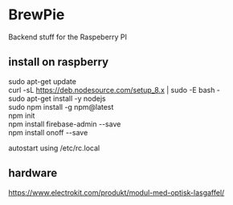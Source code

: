 # BrewPie

Backend stuff for the Raspeberry PI

## install on raspberry

sudo apt-get update  
curl -sL https://deb.nodesource.com/setup_8.x | sudo -E bash -  
sudo apt-get install -y nodejs  
sudo npm install -g npm@latest  
npm init  
npm install firebase-admin --save  
npm install onoff --save

autostart using /etc/rc.local

## hardware

https://www.electrokit.com/produkt/modul-med-optisk-lasgaffel/
